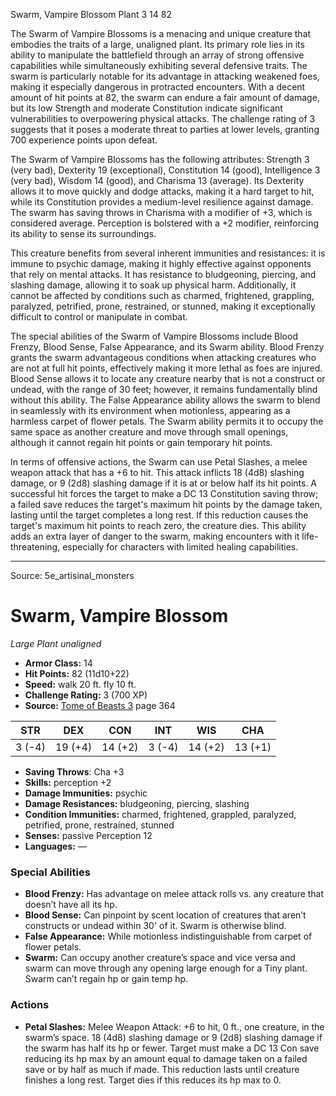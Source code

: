 <MonsterName/>Swarm, Vampire Blossom</MonsterName>
<CreatureType/>Plant</CreatureType>
<CR/>3</CR>
<AC/>14</AC>
<HP/>82</HP>
<summary>The Swarm of Vampire Blossoms is a menacing and unique creature that embodies the traits of a large, unaligned plant. Its primary role lies in its ability to manipulate the battlefield through an array of strong offensive capabilities while simultaneously exhibiting several defensive traits. The swarm is particularly notable for its advantage in attacking weakened foes, making it especially dangerous in protracted encounters. With a decent amount of hit points at 82, the swarm can endure a fair amount of damage, but its low Strength and moderate Constitution indicate significant vulnerabilities to overpowering physical attacks. The challenge rating of 3 suggests that it poses a moderate threat to parties at lower levels, granting 700 experience points upon defeat.</summary>

<detail>

The Swarm of Vampire Blossoms has the following attributes: Strength 3 (very bad), Dexterity 19 (exceptional), Constitution 14 (good), Intelligence 3 (very bad), Wisdom 14 (good), and Charisma 13 (average). Its Dexterity allows it to move quickly and dodge attacks, making it a hard target to hit, while its Constitution provides a medium-level resilience against damage. The swarm has saving throws in Charisma with a modifier of +3, which is considered average. Perception is bolstered with a +2 modifier, reinforcing its ability to sense its surroundings.

This creature benefits from several inherent immunities and resistances: it is immune to psychic damage, making it highly effective against opponents that rely on mental attacks. It has resistance to bludgeoning, piercing, and slashing damage, allowing it to soak up physical harm. Additionally, it cannot be affected by conditions such as charmed, frightened, grappling, paralyzed, petrified, prone, restrained, or stunned, making it exceptionally difficult to control or manipulate in combat.

The special abilities of the Swarm of Vampire Blossoms include Blood Frenzy, Blood Sense, False Appearance, and its Swarm ability. Blood Frenzy grants the swarm advantageous conditions when attacking creatures who are not at full hit points, effectively making it more lethal as foes are injured. Blood Sense allows it to locate any creature nearby that is not a construct or undead, with the range of 30 feet; however, it remains fundamentally blind without this ability. The False Appearance ability allows the swarm to blend in seamlessly with its environment when motionless, appearing as a harmless carpet of flower petals. The Swarm ability permits it to occupy the same space as another creature and move through small openings, although it cannot regain hit points or gain temporary hit points.

In terms of offensive actions, the Swarm can use Petal Slashes, a melee weapon attack that has a +6 to hit. This attack inflicts 18 (4d8) slashing damage, or 9 (2d8) slashing damage if it is at or below half its hit points. A successful hit forces the target to make a DC 13 Constitution saving throw; a failed save reduces the target's maximum hit points by the damage taken, lasting until the target completes a long rest. If this reduction causes the target's maximum hit points to reach zero, the creature dies. This ability adds an extra layer of danger to the swarm, making encounters with it life-threatening, especially for characters with limited healing capabilities.</detail>



---

Source: 5e_artisinal_monsters

# Swarm, Vampire Blossom

*Large* *Plant* *unaligned*

- **Armor Class:** 14
- **Hit Points:** 82 (11d10+22)
- **Speed:** walk 20 ft. fly 10 ft.
- **Challenge Rating:** 3 (700 XP)
- **Source:** [Tome of Beasts 3](https://koboldpress.com/kpstore/product/tome-of-beasts-3-for-5th-edition/) page 364

| STR | DEX | CON | INT | WIS | CHA |
| --- | --- | --- | --- | --- | --- |
| 3 (-4) | 19 (+4) | 14 (+2) | 3 (-4) | 14 (+2) | 13 (+1) |

- **Saving Throws**: Cha +3
- **Skills:** perception +2
- **Damage Immunities:** psychic
- **Damage Resistances:** bludgeoning, piercing, slashing
- **Condition Immunities:** charmed, frightened, grappled, paralyzed, petrified, prone, restrained, stunned
- **Senses:** passive Perception 12
- **Languages:** —

### Special Abilities

- **Blood Frenzy:** Has advantage on melee attack rolls vs. any creature that doesn’t have all its hp.
- **Blood Sense:** Can pinpoint by scent location of creatures that aren’t constructs or undead within 30' of it. Swarm is otherwise blind.
- **False Appearance:** While motionless indistinguishable from carpet of flower petals.
- **Swarm:** Can occupy another creature’s space and vice versa and swarm can move through any opening large enough for a Tiny plant. Swarm can’t regain hp or gain temp hp.

### Actions

- **Petal Slashes:** Melee Weapon Attack: +6 to hit, 0 ft., one creature, in the swarm’s space. 18 (4d8) slashing damage or 9 (2d8) slashing damage if the swarm has half its hp or fewer. Target must make a DC 13 Con save reducing its hp max by an amount equal to damage taken on a failed save or by half as much if made. This reduction lasts until creature finishes a long rest. Target dies if this reduces its hp max to 0.





